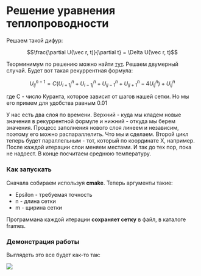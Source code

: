 # Решение уравнения теплопроводности

Решаем такой дифур:

$$\frac{\partial U(\vec r, t)}{\partial t} = \Delta U(\vec r, t)$$

Теорминимум по решению можно найти [тут](https://github.com/timattt/Project-computational-math/blob/master/About/ThermalEquation.md).
Решаем двумерный случай. Будет вот такая рекуррентная формула:

$$U_{i j}^{n+1} = C (U_{i+1 j}^{n} + U_{i-1 j}^{n} + U_{i j-1}^{n} + U_{i j+1}^{n} - 4 U_{i j}^{n}) + U_{i j}^{n}$$

где C - число Куранта, которое зависит от шагов нашей сетки. Но мы его примем для удобства равным 0.01

У нас есть два слоя по времени. Верхний - куда мы кладем новые значения в рекуррентной формуле и нижний - откуда мы берем значения.
Процесс заполнения нового слоя линеем и независим, поэтому его можно распараллелить. Что мы и сделаем. Второй цикл теперь будет параллельным - тот,
который по координате X, например. После каждой итерации слои меняем местами. И так до тех пор, пока не надоест. В конце посчитаем среднюю температуру.

### Как запускать

Сначала собираем используя **cmake**.
Теперь аргументы такие: 
* Epsilon - требуемая точность
* n - длина сетки
* m - щирина сетки

Программана каждой итерации **сохраняет сетку** в файл, в каталоге frames.

### Демонстрация работы

Выглядеть это все будет как-то так:

![](https://user-images.githubusercontent.com/25401699/164061165-eef819fd-8f03-4a26-885d-fabdea7b28a0.gif)
